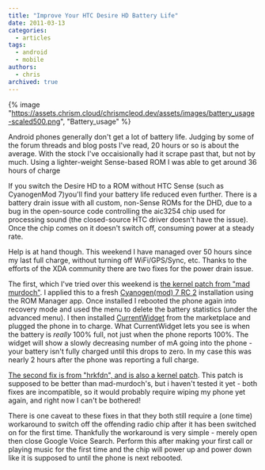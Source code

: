 ```yaml
---
title: "Improve Your HTC Desire HD Battery Life"
date: 2011-03-13
categories:
  - articles
tags:
  - android
  - mobile
authors:
  - chris
archived: true
---
```


{% image "https://assets.chrism.cloud/chrismcleod.dev/assets/images/battery_usage-scaled500.png", "Battery_usage" %}

Android phones generally don't get a lot of battery life. Judging by some of the forum threads and blog posts I've read, 20 hours or so is about the average. With the stock I've occaisionally had it scrape past that, but not by much. Using a lighter-weight Sense-based ROM I was able to get around 36 hours of charge

If you switch the Desire HD to a ROM without HTC Sense (such as CyanogenMod 7)you'll find your battery life reduced even further. There is a battery drain issue with all custom, non-Sense ROMs for the DHD, due to a bug in the open-source code controlling the aic3254 chip used for processing sound (the closed-source HTC driver doesn't have the issue). Once the chip comes on it doesn't switch off, consuming power at a steady rate.

Help is at hand though. This weekend I have managed over 50 hours since my last full charge, without turning off WiFi/GPS/Sync, etc. Thanks to the efforts of the XDA community there are two fixes for the power drain issue.

The first, which I've tried over this weekend is [the kernel patch from "mad murdoch"](http://forum.xda-developers.com/showthread.php?t=984337). I applied this to a fresh [Cyanogen(mod) 7 RC 2](http://forum.xda-developers.com/showthread.php?t=957336) installation using the ROM Manager app. Once installed I rebooted the phone again into recovery mode and used the menu to delete the battery statistics (under the advanced menu). I then installed [CurrentWidget](https://market.android.com/details?id=com.manor.currentwidget) from the marketplace and plugged the phone in to charge. What CurrentWidget lets you see is when the battery is *really* 100% full, not just when the phone reports 100%. The widget will show a slowly decreasing number of mA going into the phone - your battery isn't fully charged until this drops to zero. In my case this was nearly 2 hours after the phone was reporting a full charge.

[The second fix is from "hrkfdn", and is also a kernel patch](http://forum.xda-developers.com/showthread.php?t=931946). This patch is supposed to be better than mad-murdoch's, but i haven't tested it yet - both fixes are incompatible, so it would probably require wiping my phone yet again, and right now I can't be bothered!

There is one caveat to these fixes in that they both still require a (one time) workaround to switch off the offending radio chip after it has been switched on for the first time. Thankfully the workaround is very simple - merely open then close Google Voice Search. Perform this after making your first call or playing music for the first time and the chip will power up and power down like it is supposed to until the phone is next rebooted.
